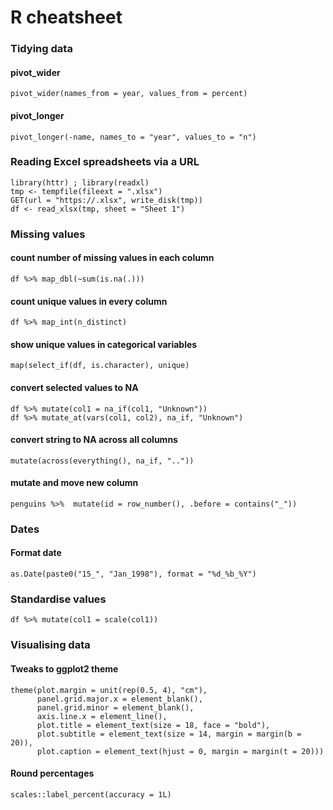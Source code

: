 # R cheatsheet

### Tidying data

#### pivot_wider
`pivot_wider(names_from = year, values_from = percent) `

#### pivot_longer
`pivot_longer(-name, names_to = "year", values_to = "n") `

### Reading Excel spreadsheets via a URL
```
library(httr) ; library(readxl)
tmp <- tempfile(fileext = ".xlsx")
GET(url = "https://.xlsx", write_disk(tmp))
df <- read_xlsx(tmp, sheet = "Sheet 1") 
```

### Missing values

#### count number of missing values in each column
`df %>% map_dbl(~sum(is.na(.)))`

#### count unique values in every column
`df %>% map_int(n_distinct)`

#### show unique values in categorical variables
`map(select_if(df, is.character), unique)`

#### convert selected values to NA
`df %>% mutate(col1 = na_if(col1, "Unknown"))`      
`df %>% mutate_at(vars(col1, col2), na_if, "Unknown")`

#### convert string to NA across all columns
`mutate(across(everything(), na_if, ".."))`

#### mutate and move new column
`penguins %>% 
  mutate(id = row_number(), .before = contains("_"))`

### Dates
#### Format date
`as.Date(paste0("15_", "Jan_1998"), format = "%d_%b_%Y")`

### Standardise values
`df %>% mutate(col1 = scale(col1))`

### Visualising data
#### Tweaks to ggplot2 theme
```
theme(plot.margin = unit(rep(0.5, 4), "cm"),
      panel.grid.major.x = element_blank(),
      panel.grid.minor = element_blank(),
      axis.line.x = element_line(),
      plot.title = element_text(size = 18, face = "bold"),
      plot.subtitle = element_text(size = 14, margin = margin(b = 20)),
      plot.caption = element_text(hjust = 0, margin = margin(t = 20)))
```

#### Round percentages
`scales::label_percent(accuracy = 1L)`
